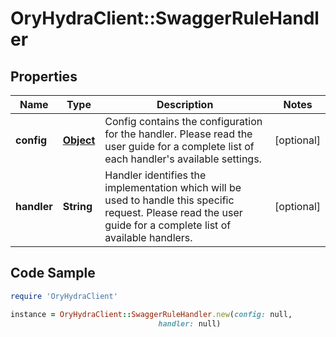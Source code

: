 # OryHydraClient::SwaggerRuleHandler

## Properties

Name | Type | Description | Notes
------------ | ------------- | ------------- | -------------
**config** | [**Object**](.md) | Config contains the configuration for the handler. Please read the user guide for a complete list of each handler&#39;s available settings. | [optional] 
**handler** | **String** | Handler identifies the implementation which will be used to handle this specific request. Please read the user guide for a complete list of available handlers. | [optional] 

## Code Sample

```ruby
require 'OryHydraClient'

instance = OryHydraClient::SwaggerRuleHandler.new(config: null,
                                 handler: null)
```


